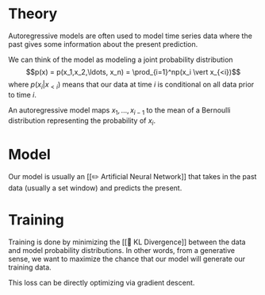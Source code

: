 # Theory
Autoregressive models are often used to model time series data where the past gives some information about the present prediction.

We can think of the model as modeling a joint probability distribution $$p(x) = p(x_1,x_2,\ldots, x_n) = \prod_{i=1}^np(x_i \vert x_{<i})$$
where $p(x_i\vert x_{<i})$ means that our data at time $i$ is conditional on all data prior to time $i$.

An autoregressive model maps $x_1,\ldots, x_{i-1}$ to the mean of a Bernoulli distribution representing the probability of $x_i$.

# Model
Our model is usually an [[✏️ Artificial Neural Network]] that takes in the past data (usually a set window) and predicts the present.

# Training
Training is done by minimizing the [[📏 KL Divergence]] between the data and model probability distributions. In other words, from a generative sense, we want to maximize the chance that our model will generate our training data.

This loss can be directly optimizing via gradient descent.